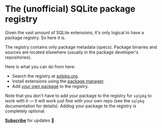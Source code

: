 # The (unofficial) SQLite package registry

Given the vast amount of SQLite extensions, it's only logical to have a package registry. So here it is.

The registry contains only package metadata (specs). Package binaries and sources are located elsewhere (usually in the package developer's repositories).

Here is what you can do from here:

-   Search the registry at [sqlpkg.org](https://sqlpkg.org/).
-   Install extensions using the [package manager](https://github.com/nalgeon/sqlpkg-cli).
-   Add [your own package](spec.md) to the registry.

Note that you don't have to add your package to the registry for `sqlpkg` to work with it — it will work just fine with your own repo (see the `sqlpkg` documentation for details). Adding your package to the registry is completely optional.

[**Subscribe**](https://antonz.org/subscribe/) for updates 🚀
